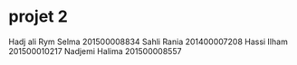 # projet 2
 Hadj ali Rym Selma 201500008834
 Sahli Rania 201400007208
 Hassi Ilham 201500010217
 Nadjemi Halima 201500008557
